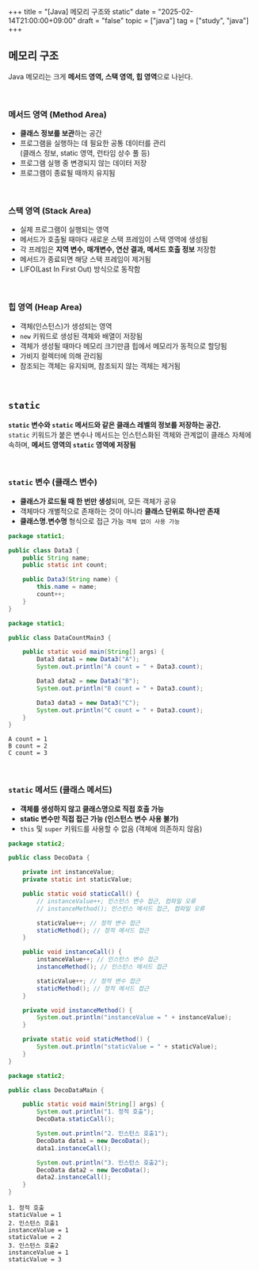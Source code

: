 +++
title = "[Java] 메모리 구조와 static"
date = "2025-02-14T21:00:00+09:00"
draft = "false"
topic = ["java"]
tag = ["study", "java"]
+++

## 메모리 구조  
Java 메모리는 크게 **메서드 영역, 스택 영역, 힙 영역**으로 나뉜다.

<br>

### 메서드 영역 (Method Area)
- **클래스 정보를 보관**하는 공간
- 프로그램을 실행하는 데 필요한 공통 데이터를 관리  
(클래스 정보, static 영역, 런타임 상수 풀 등)
- 프로그램 실행 중 변경되지 않는 데이터 저장  
- 프로그램이 종료될 때까지 유지됨

<br>

### 스택 영역 (Stack Area)
- 실제 프로그램이 실행되는 영역
- 메서드가 호출될 때마다 새로운 스택 프레임이 스택 영역에 생성됨
- 각 프레임은 **지역 변수, 매개변수, 연산 결과, 메서드 호출 정보** 저장함
- 메서드가 종료되면 해당 스택 프레임이 제거됨
- LIFO(Last In First Out) 방식으로 동작함

<br>

### 힙 영역 (Heap Area)
- 객체(인스턴스)가 생성되는 영역
- `new` 키워드로 생성된 객체와 배열이 저장됨
- 객체가 생성될 때마다 메모리 크기만큼 힙에서 메모리가 동적으로 할당됨
- 가비지 컬렉터에 의해 관리됨
- 참조되는 객체는 유지되며, 참조되지 않는 객체는 제거됨

<br>

## `static`
**`static` 변수와 `static` 메서드와 같은 클래스 레벨의 정보를 저장하는 공간.**  
`static` 키워드가 붙은 변수나 메서드는 인스턴스화된 객체와 관계없이 클래스 자체에 속하며, **메서드 영역의 `static` 영역에 저장됨**

<br>

### `static` 변수 (클래스 변수)
- **클래스가 로드될 때 한 번만 생성**되며, 모든 객체가 공유  
- 객체마다 개별적으로 존재하는 것이 아니라 **클래스 단위로 하나만 존재**  
- **클래스명.변수명** 형식으로 접근 가능 `객체 없이 사용 가능`

```java
package static1;

public class Data3 {
    public String name;
    public static int count;

    public Data3(String name) {
        this.name = name;
        count++;
    }
}
```
```java
package static1;

public class DataCountMain3 {

    public static void main(String[] args) {
        Data3 data1 = new Data3("A");
        System.out.println("A count = " + Data3.count);

        Data3 data2 = new Data3("B");
        System.out.println("B count = " + Data3.count);

        Data3 data3 = new Data3("C");
        System.out.println("C count = " + Data3.count);
    }
}
```
```
A count = 1
B count = 2
C count = 3
```

<br>

### `static` 메서드 (클래스 메서드)
- **객체를 생성하지 않고 클래스명으로 직접 호출 가능**  
- **static 변수만 직접 접근 가능 (인스턴스 변수 사용 불가)**  
- `this` 및 `super` 키워드를 사용할 수 없음 (객체에 의존하지 않음)

```java
package static2;

public class DecoData {

    private int instanceValue;
    private static int staticValue;

    public static void staticCall() {
        // instanceValue++; 인스턴스 변수 접근, 컴파일 오류
        // instanceMethod(); 인스턴스 메서드 접근, 컴파일 오류

        staticValue++; // 정적 변수 접근
        staticMethod(); // 정적 메서드 접근
    }

    public void instanceCall() {
        instanceValue++; // 인스턴스 변수 접근
        instanceMethod(); // 인스턴스 메서드 접근

        staticValue++; // 정적 변수 접근
        staticMethod(); // 정적 메서드 접근
    }

    private void instanceMethod() {
        System.out.println("instanceValue = " + instanceValue);
    }

    private static void staticMethod() {
        System.out.println("staticValue = " + staticValue);
    }
}
```
```java
package static2;

public class DecoDataMain {

    public static void main(String[] args) {
        System.out.println("1. 정적 호출");
        DecoData.staticCall();

        System.out.println("2. 인스턴스 호출1");
        DecoData data1 = new DecoData();
        data1.instanceCall();

        System.out.println("3. 인스턴스 호출2");
        DecoData data2 = new DecoData();
        data2.instanceCall();
    }
}
```
```
1. 정적 호출
staticValue = 1
2. 인스턴스 호출1
instanceValue = 1
staticValue = 2
3. 인스턴스 호출2
instanceValue = 1
staticValue = 3
```
